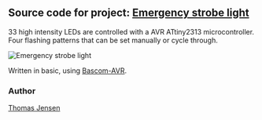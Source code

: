 ## Source code for project: [Emergency strobe light](https://www.uctrl.net/p/95)

33 high intensity LEDs are controlled with a AVR ATtiny2313 microcontroller. Four flashing patterns that can be set manually or cycle through.

![Emergency strobe light](https://cdn.uctrl.net/github/modules/95.jpeg)

Written in basic, using [Bascom-AVR](http://www.mcselec.com/).

### Author
[Thomas Jensen](https://www.uctrl.net/@hebron)

